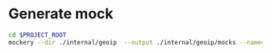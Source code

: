 # Generate mock

```bash
cd $PROJECT_ROOT
mockery --dir ./internal/geoip  --output ./internal/geoip/mocks --name=CountryDetector
```
